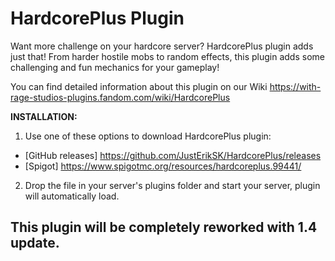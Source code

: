# HardcorePlus Plugin
Want more challenge on your hardcore server? HardcorePlus plugin adds just that! From harder hostile mobs to random effects, this plugin adds some challenging and fun mechanics for your gameplay!

You can find detailed information about this plugin on our Wiki https://with-rage-studios-plugins.fandom.com/wiki/HardcorePlus

**INSTALLATION:**
1. Use one of these options to download HardcorePlus plugin:
- [GitHub releases] https://github.com/JustErikSK/HardcorePlus/releases
- [Spigot] https://www.spigotmc.org/resources/hardcoreplus.99441/
2. Drop the file in your server's plugins folder and start your server, plugin will automatically load.

## This plugin will be completely reworked with 1.4 update.
